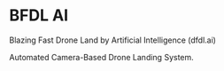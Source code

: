 # BFDL AI

Blazing Fast Drone Land by Artificial Intelligence (dfdl.ai)

 Automated Camera-Based Drone Landing System.

